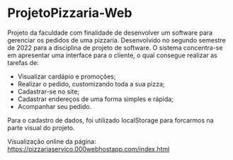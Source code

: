 # ProjetoPizzaria-Web
Projeto da faculdade com finalidade de desenvolver um software para gerenciar os pedidos de uma pizzaria.
Desenvolvido no segundo semestre de 2022 para a disciplina de projeto de software.
O sistema concentra-se em apresentar uma interface para o cliente, o qual consegue realizar as tarefas de:
- Visualizar cardápio e promoções;
- Realizar o pedido, customizando toda a sua pizza;
- Cadastrar-se no site;
- Cadastrar endereços de uma forma simples e rápida;
- Acompanhar seu pedido.

Para o cadastro de dados, foi utilizado localStorage para forcarmos na parte visual do projeto.

Visualização online da página: https://pizzariaservico.000webhostapp.com/index.html

